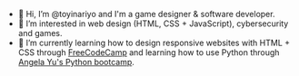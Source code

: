 - 👋 Hi, I’m @toyinariyo and I'm a game designer & software developer. 
- 👀 I’m interested in web design (HTML, CSS + JavaScript), cybersecurity and games.
- 🌱 I’m currently learning how to design responsive websites with HTML + CSS through [FreeCodeCamp](https://www.freecodecamp.org/learn/2022/responsive-web-design/) and learning how to use Python through [Angela Yu's Python bootcamp](https://www.udemy.com/course/100-days-of-code/).

<!---
toyinariyo/toyinariyo is a ✨ special ✨ repository because its `README.md` (this file) appears on your GitHub profile.
You can click the Preview link to take a look at your changes.
--->
